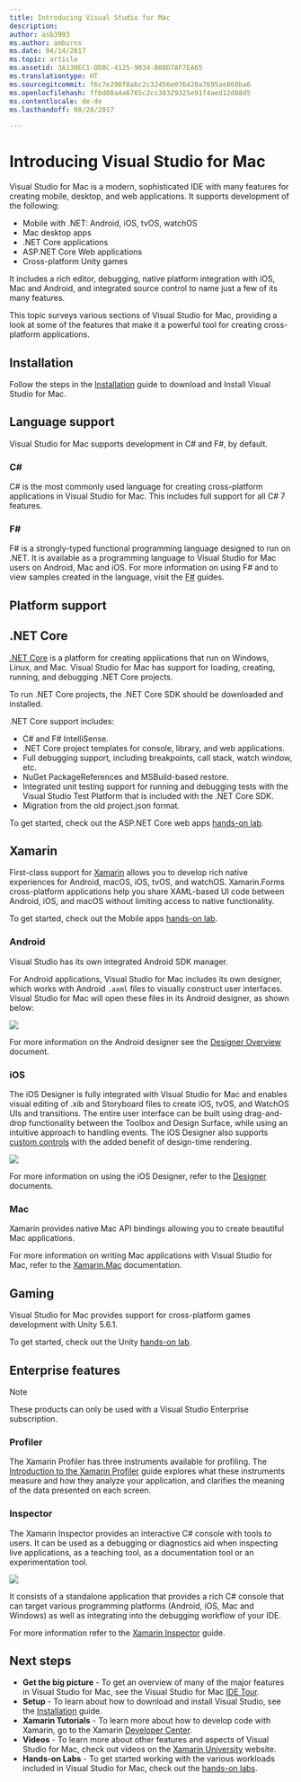 ```yaml
---
title: Introducing Visual Studio for Mac
description: 
author: asb3993
ms.author: amburns
ms.date: 04/14/2017
ms.topic: article
ms.assetid: 3A130EC1-DD8C-4125-9034-B08D7AF7EA65
ms.translationtype: HT
ms.sourcegitcommit: f6c7e290f0abc2c32456e076420a7695ae868ba6
ms.openlocfilehash: ffbd08a4a6765c2cc38329325e91f4aed12d88d5
ms.contentlocale: de-de
ms.lasthandoff: 08/28/2017

---
```


# <a name="introducing-visual-studio-for-mac"></a>Introducing Visual Studio for Mac

Visual Studio for Mac is a modern, sophisticated IDE with many features for creating mobile, desktop, and web applications. It supports development of the following:

* Mobile with .NET: Android, iOS, tvOS, watchOS
* Mac desktop apps
* .NET Core applications
* ASP.NET Core Web applications
* Cross-platform Unity games

It includes a rich editor, debugging, native platform integration with iOS, Mac and Android, and integrated source control to name just a few of its many features.

This topic surveys various sections of Visual Studio for Mac, providing a look at some of the features that make it a powerful tool for creating cross-platform applications.

## <a name="installation"></a>Installation

Follow the steps in the [Installation](~/installation.md) guide to download and Install Visual Studio for Mac.

## <a name="language-support"></a>Language support

Visual Studio for Mac supports development in C# and F#, by default.

### <a name="c"></a>C#

C# is the most commonly used language for creating cross-platform applications in Visual Studio for Mac. This includes full support for all C# 7 features.

### <a name="f"></a>F#

F# is a strongly-typed functional programming language designed to run on .NET. It is available as a programming language to Visual Studio for Mac users on Android, Mac and iOS. For more information on using F# and to view samples created in the language, visit the [F#](https://developer.xamarin.com/guides/cross-platform/fsharp/) guides.

## <a name="platform-support"></a>Platform support

## <a name="net-core"></a>.NET Core

[.NET Core](https://www.microsoft.com/net/core#macos) is a platform for creating applications that run on Windows, Linux, and Mac. Visual Studio for Mac has support for loading, creating, running, and debugging .NET Core projects.

To run .NET Core projects, the .NET Core SDK should be downloaded and installed.

.NET Core support includes:

* C# and F# IntelliSense.
* .NET Core project templates for console, library, and web applications.
* Full debugging support, including breakpoints, call stack, watch window, etc.
* NuGet PackageReferences and MSBuild-based restore.
* Integrated unit testing support for running and debugging tests with the Visual Studio Test Platform that is included with the  .NET Core SDK.
* Migration from the old project.json format.

To get started, check out the ASP.NET Core web apps [hands-on lab](https://github.com/Microsoft/vs4mac-labs/tree/master/Web/Getting-Started).

## <a name="xamarin"></a>Xamarin

First-class support for [Xamarin](https://developer.xamarin.com/) allows you to develop rich native experiences for Android, macOS, iOS, tvOS, and watchOS. Xamarin.Forms cross-platform applications help you share XAML-based UI code between Android, iOS, and macOS without limiting access to native functionality.

To get started, check out the Mobile apps [hands-on lab](https://github.com/Microsoft/vs4mac-labs/tree/master/Mobile/Getting-Started).

### <a name="android"></a>Android

Visual Studio has its own integrated Android SDK manager.

For Android applications, Visual Studio for Mac includes its own designer, which works with Android `.axml` files to visually construct user interfaces. Visual Studio for Mac will open these files in its Android designer, as shown below:

![](media/intro-image31.png)

For more information on the Android designer see the [Designer Overview](https://developer.xamarin.com/Android/Guides/User_Interface/Designer_Overview) document.

### <a name="ios"></a>iOS

The iOS Designer is fully integrated with Visual Studio for Mac and enables visual editing of .xib and Storyboard files to create iOS, tvOS, and WatchOS UIs and transitions. The entire user interface can be built using drag-and-drop functionality between the Toolbox and Design Surface, while using an intuitive approach to handling events. The iOS Designer also supports [custom controls](https://developer.xamarin.com/guides/ios/user_interface/designer/ios_designable_controls_overview/) with the added benefit of design-time rendering.

![](media/intro-image30.png)

For more information on using the iOS Designer, refer to the [Designer](https://developer.xamarin.com/guides/ios/user_interface/designer) documents.

### <a name="mac"></a>Mac

Xamarin provides native Mac API bindings allowing you to create beautiful Mac applications.

For more information on writing Mac applications with Visual Studio for Mac, refer to the [Xamarin.Mac](https://developer.xamarin.com/guides/#mac) documentation.

## <a name="gaming"></a>Gaming

Visual Studio for Mac provides support for cross-platform games development with Unity 5.6.1.

To get started, check out the Unity [hands-on lab](https://github.com/Microsoft/vs4mac-labs/tree/master/Unity/Getting-Started).

## <a name="enterprise-features"></a>Enterprise features

> [!Note]
> These products can only be used with a Visual Studio Enterprise subscription.

### <a name="profiler"></a>Profiler

The Xamarin Profiler has three instruments available for profiling. The [Introduction to the Xamarin Profiler](https://developer.xamarin.com/guides/cross-platform/deployment,_testing,_and_metrics/xamarin-profiler/) guide explores what these instruments measure and how they analyze your application, and clarifies the meaning of the data presented on each screen.

### <a name="inspector"></a>Inspector

The Xamarin Inspector provides an interactive C# console with tools to users. It can be used as a debugging or diagnostics aid when inspecting live applications, as a teaching tool, as a documentation tool or an experimentation tool.

![](media/intro-inspector.png)

It consists of a standalone application that provides a rich C# console that can target various programming platforms (Android, iOS, Mac and Windows) as well as integrating into the debugging workflow of your IDE.

For more information refer to the [Xamarin Inspector](https://developer.xamarin.com/guides/cross-platform/inspector/) guide.

## <a name="next-steps"></a>Next steps

* **Get the big picture** - To get an overview of many of the major features in Visual Studio for Mac, see the Visual Studio for Mac [IDE Tour](~/ide-tour.md).
* **Setup** - To learn about how to download and install Visual Studio, see the [Installation](~/installation.md) guide.
* **Xamarin Tutorials** - To learn more about how to develop code with Xamarin, go to the Xamarin [Developer Center](https://developer.xamarin.com).
* **Videos** - To learn more about other features and aspects of Visual Studio for Mac, check out videos on the [Xamarin University](https://university.xamarin.com) website.
* **Hands-on Labs** - To get started working with the various workloads included in Visual Studio for Mac, check out the [hands-on labs](https://github.com/Microsoft/vs4mac-labs).
